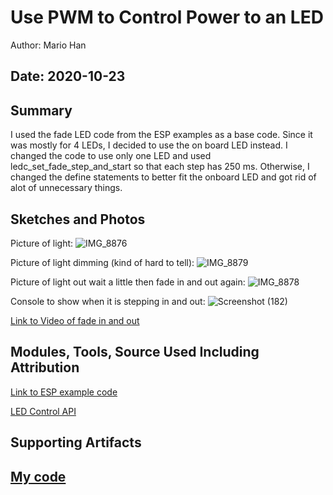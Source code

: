 #  Use PWM to Control Power to an LED

Author: Mario Han

Date: 2020-10-23
-----

## Summary

I used the fade LED code from the ESP examples as a base code. Since it was mostly for 4 LEDs, I decided to use the on board LED instead. I changed the code to use only one LED and used ledc_set_fade_step_and_start so that each step has 250 ms. Otherwise, I changed the define statements to better fit the onboard LED and got rid of alot of unnecessary things.

## Sketches and Photos

Picture of light:
![IMG_8876](https://user-images.githubusercontent.com/45515930/97055822-928c3e00-1555-11eb-9094-c5bf6cc90ae2.JPG)

Picture of light dimming (kind of hard to tell):
![IMG_8879](https://user-images.githubusercontent.com/45515930/97055846-9f109680-1555-11eb-9b47-5bb375adf01f.JPG)

Picture of light out wait a little then fade in and out again:
![IMG_8878](https://user-images.githubusercontent.com/45515930/97055877-aa63c200-1555-11eb-8fac-566b13de5ff4.JPG)

Console to show when it is stepping in and out:
![Screenshot (182)](https://user-images.githubusercontent.com/45515930/97055964-daab6080-1555-11eb-91ae-8158705929f0.png)


[Link to Video of fade in and out](https://drive.google.com/file/d/1tS9BKep251H9M232fgNTiYPOap8BtMRf/view?usp=sharing)

## Modules, Tools, Source Used Including Attribution

[Link to ESP example code](https://github.com/espressif/esp-idf/tree/master/examples/peripherals/ledc)

[LED Control API](https://docs.espressif.com/projects/esp-idf/en/latest/esp32/api-reference/peripherals/ledc.html)

## Supporting Artifacts

[My code](https://github.com/BU-EC444/Han-Mario-1/tree/master/skills/cluster-3/24/code)
-----
